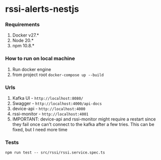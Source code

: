 # rssi-alerts-nestjs

### Requirements
1. Docker v27.*
2. Node 20.*
3. npm 10.8.*

### How to run on local machine
1. Run docker engine
2. from project root `docker-compose up --build`

### Urls
1. Kafka UI - `http://localhost:8080/`
2. Swagger - `http://localhost:4000/api-docs`
3. device-api - `http://localhost:4000`
4. rssi-monitor - `http://localhost:4001`
5. IMPORTANT: device-api and rssi-monitor might require a restart since they fail once can't connect to the kafka after a few tries. This can be fixed, but I need more time

### Tests

`npm run test -- src/rssi/rssi.service.spec.ts`